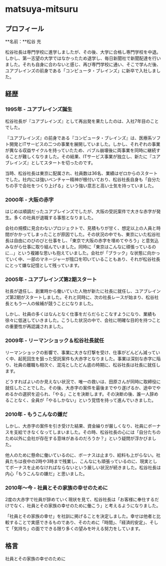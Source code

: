 # matsuya-mitsuru

## プロフィール

**名前：**松谷 充

松谷社長は専門学校に進学しましたが、その後、大学に合格し専門学校を中退。しかし、第一志望の大学ではなかったため退学し、毎日新聞社で新聞配達を行いました。それも自身に合わないと感じ、再び専門学校に通い、そこで学んだ後、ユアブレインズの前身である「コンピュータ・ブレインズ」に新卒で入社しました。

## 経歴

### 1995年 - ユアブレインズ誕生

松谷社長が『ユアブレインズ』として再出発を果たしたのは、入社7年目のことでした。

『ユアブレインズ』の前身である『コンピュータ・ブレインズ』は、医療系ソフト開発とITサービスの二つの事業を展開していました。しかし、それぞれの事業が異なる収益サイクルを持っていたため、バブル崩壊後に両事業を同時に継続することが難しくなりました。その結果、ITサービス事業が独立し、新たに『ユアブレインズ』としてスタートを切ったのです。

当時、松谷社長は東京に配属され、社員数は36名、業績はゼロからのスタートでした。社内には強いベンチャー精神が根付いており、松谷社長自身も「自分たちの手で会社をつくり上げる」という強い意志と高い士気を持っていました。

### 2000年 - 大阪の赤字

はじめは順調だったユアブレインズでしたが、大阪の受託案件で大きな赤字が発生。多くの社員が退職する事態となりました。

会社の規模に見合わないプロジェクトで、見積もりが甘く、想定以上の人員と時間がかかってしまったことが原因でした。その状況の中でも、東京にいた松谷社長は自由にのびのびと仕事をし、「東京で大阪の赤字を埋めてやろう」と意気込みながら仕事に取り組んでいました。同時に「東京はこんなに頑張っているのに…」という複雑な思いも抱えていました。会社が「ブラック」な状態に向かっていく中、一部のマネージャーが陰口を叩いていることもあり、それが松谷社長にとって嫌な記憶として残っています。

### 2005年 - ユアブレインズ第2期スタート

社長が退任し、創業時から働いていた人物が新たに社長に就任し、ユアブレインズ第2期がスタートしました。それと同時に、次の社長レースが始まり、松谷社長ともう一人の候補が競うことになりました。

しかし、社員の多くはなんとなく仕事をだらだらとこなすようになり、業績も徐々に低迷していきました。こうした状況の中で、会社に明確な目的を持つことの重要性が再認識されました。

### 2009年 - リーマンショック＆松谷社長就任

リーマンショックの影響で、事業に大きな打撃を受け、仕事がどんどん減っていく中、起死回生を狙った受託案件も大赤字となりました。事業は深刻な赤字に陥り、社員の離職も相次ぐ、混沌としたどん底の時期に、松谷社長は社長に就任します。

どうすればよいのか見えない状況で、唯一の救いは、田原さんが同時に取締役に就任したことでした。その後、大赤字の案件を最後までやり遂げるか、途中でやめるかの選択を迫られ、「やる」ことを決断します。その決断の後、誰一人辞めることなく、全員が「やるしかない」という覚悟を持って進んでいきました。

### 2010年 - もうこんなの嫌だ

しかし、大赤字の案件を引き受けた結果、資金繰りが厳しくなり、社員にボーナスを支給できなくなってしまいました。その時、松谷社長の心には「自分たちのため以外に会社が存在する意味があるのだろうか？」という疑問が浮かびました。

他人のために懸命に働いているのに、ボーナスは止まり、給料も上がらない。社員たちは夜中の2時や3時まで残業し、こんなにも頑張っているのに、現実としてボーナスを止めなければならないという厳しい状況が続きました。松谷社長は内心「もうこんなの嫌だ」と思いました。

### 2010年〜今 - 社員とその家族の幸せのために

2度の大赤字で社員が辞めていく現状を見て、松谷社長は「お客様に奉仕するだけでなく、社員とその家族の幸せのために働こう」と考えるようになりました。

「社員とその家族の幸せ」を社訓に掲げることを決定しました。幸せは他者と比較することで実感できるものであり、そのために「時間」、「経済的安定」、そして「気持ち」の面でできる限り多くの望みを叶える努力をしています。

## 格言

社員とその家族の幸せのために